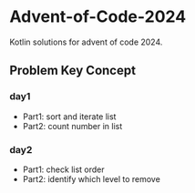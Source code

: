 # Advent-of-Code-2024
Kotlin solutions for advent of code 2024.
## Problem Key Concept
### day1
- Part1: sort and iterate list
- Part2: count number in list
### day2
- Part1: check list order 
- Part2: identify which level to remove